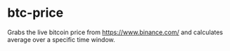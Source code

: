 # btc-price
Grabs the live bitcoin price from https://www.binance.com/ and calculates average over a specific time window.

